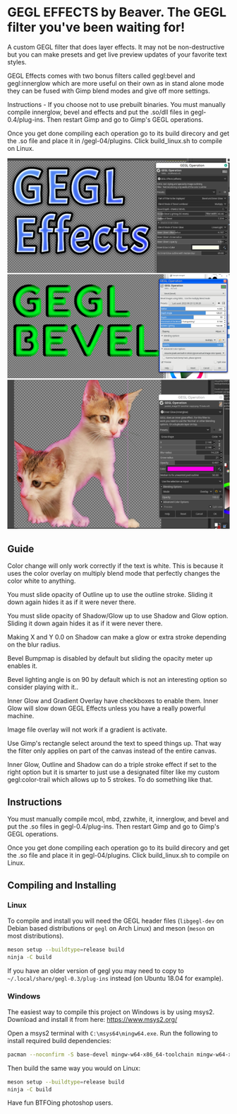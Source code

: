 GEGL EFFECTS by Beaver. The GEGL filter you've been waiting for!
=========
A custom GEGL filter that does layer effects. It may not be non-destructive but 
you can make presets and get live preview updates of your favorite text styles. 

GEGL Effects comes with two bonus filters called gegl:bevel and gegl:innerglow 
which are more useful on their own as  in stand alone mode they can be fused with Gimp 
blend modes and give off more settings. 

Instructions - If you choose not to use prebuilt binaries.
You must manually compile innerglow, bevel and effects and put the .so/dll files in gegl-0.4/plug-ins. Then restart Gimp and go to Gimp's GEGL operations. 

Once you get done compiling each operation go to its build direcory and get the
.so file and place it in /gegl-04/plugins. Click build_linux.sh to compile on Linux.



![image preview](GE.png )
![image preview](bevel_preview.png )
![image preview](innerglow_preview.png )

## Guide 
Color change will only work correctly if the text is white. This is because it uses the color overlay on multiply blend mode that perfectly changes the color white to anything.

You must slide opacity of Outline up to use the outline stroke. Sliding it down again hides it as if it were never there.

You must slide opacity of Shadow/Glow up to use Shadow and Glow option. Sliding it down again hides it as if it were never there.

Making X and Y 0.0 on Shadow can make a glow or extra stroke depending on the blur radius.

Bevel Bumpmap is disabled by default but sliding the opacity meter up enables it.

Bevel lighting angle is on 90 by default which is not an interesting option so consider playing with it..

Inner Glow and Gradient Overlay have checkboxes to enable them. Inner Glow will slow down GEGL Effects unless you have a really powerful machine.

Image file overlay will not work if a gradient is activate.

Use Gimp's rectangle select around the text to speed things up. That way the filter only applies on part of the canvas instead of the entire canvas.

Inner Glow, Outline and Shadow can do a triple stroke effect if set to the right option but it is smarter to just use a designated filter like my custom gegl:color-trail which allows up to 5 strokes. To do something like that. 

## Instructions 
You must manually compile mcol, mbd, zzwhite, it, innerglow, and bevel and put the .so files in gegl-0.4/plug-ins. Then restart Gimp and go to Gimp's GEGL operations.

Once you get done compiling each operation go to its build direcory and get the
.so file and place it in gegl-04/plugins. Click build_linux.sh to compile on Linux.



## Compiling and Installing

### Linux

To compile and install you will need the GEGL header files (`libgegl-dev` on
Debian based distributions or `gegl` on Arch Linux) and meson (`meson` on
most distributions).

```bash
meson setup --buildtype=release build
ninja -C build

```

If you have an older version of gegl you may need to copy to `~/.local/share/gegl-0.3/plug-ins`
instead (on Ubuntu 18.04 for example).



### Windows

The easiest way to compile this project on Windows is by using msys2.  Download
and install it from here: https://www.msys2.org/

Open a msys2 terminal with `C:\msys64\mingw64.exe`.  Run the following to
install required build dependencies:

```bash
pacman --noconfirm -S base-devel mingw-w64-x86_64-toolchain mingw-w64-x86_64-meson mingw-w64-x86_64-gegl
```

Then build the same way you would on Linux:

```bash
meson setup --buildtype=release build
ninja -C build
```

Have fun BTFOing photoshop users.




